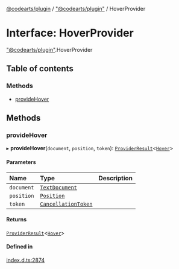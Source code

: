 [@codearts/plugin](../README.md) / ["@codearts/plugin"](../modules/_codearts_plugin_.md) / HoverProvider

# Interface: HoverProvider

["@codearts/plugin"](../modules/_codearts_plugin_.md).HoverProvider

## Table of contents

### Methods

- [provideHover](codearts_plugin_.HoverProvider.md#providehover)

## Methods

### provideHover

▸ **provideHover**(`document`, `position`, `token`): [`ProviderResult`](../modules/_codearts_plugin_.md#providerresult)<[`Hover`](../classes/codearts_plugin_.Hover.md)\>

#### Parameters

| Name | Type | Description |
| :------ | :------ | :------ |
| `document` | [`TextDocument`](codearts_plugin_.TextDocument.md) |  |
| `position` | [`Position`](../classes/codearts_plugin_.Position.md) |  |
| `token` | [`CancellationToken`](codearts_plugin_.CancellationToken.md) |  |

#### Returns

[`ProviderResult`](../modules/_codearts_plugin_.md#providerresult)<[`Hover`](../classes/codearts_plugin_.Hover.md)\>

#### Defined in

[index.d.ts:2874](https://github.com/huaweicloud/cloudide-plugin-api/blob/203b986/index.d.ts#L2874)

